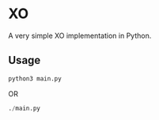# XO
A very simple XO implementation in Python. 


## Usage

```python
python3 main.py
```

OR 

```python
./main.py
```
